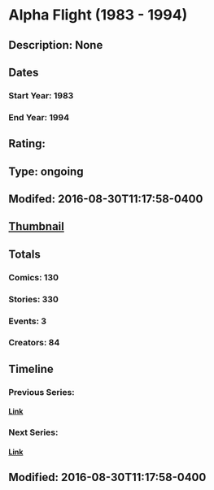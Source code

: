 # Alpha Flight (1983 - 1994)
## Description: None
## Dates
### Start Year: 1983
### End Year: 1994
## Rating: 
## Type: ongoing
## Modifed: 2016-08-30T11:17:58-0400
## [Thumbnail](http://i.annihil.us/u/prod/marvel/i/mg/f/50/57c5a37acf5cc.jpg)
## Totals
### Comics: 130
### Stories: 330
### Events: 3
### Creators: 84
## Timeline
### Previous Series: 
#### [Link]()
### Next Series: 
#### [Link]()
## Modified: 2016-08-30T11:17:58-0400